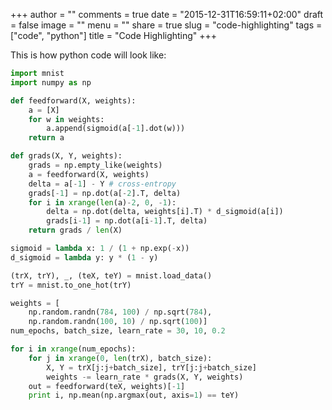 +++
author = ""
comments = true
date = "2015-12-31T16:59:11+02:00"
draft = false
image = ""
menu = ""
share = true
slug = "code-highlighting"
tags = ["code", "python"]
title = "Code Highlighting"
+++

This is how python code will look like:

```python
import mnist
import numpy as np

def feedforward(X, weights):
    a = [X]
    for w in weights:
        a.append(sigmoid(a[-1].dot(w)))
    return a

def grads(X, Y, weights):
    grads = np.empty_like(weights)
    a = feedforward(X, weights)
    delta = a[-1] - Y # cross-entropy
    grads[-1] = np.dot(a[-2].T, delta)
    for i in xrange(len(a)-2, 0, -1):
        delta = np.dot(delta, weights[i].T) * d_sigmoid(a[i])
        grads[i-1] = np.dot(a[i-1].T, delta)
    return grads / len(X)

sigmoid = lambda x: 1 / (1 + np.exp(-x))
d_sigmoid = lambda y: y * (1 - y)

(trX, trY), _, (teX, teY) = mnist.load_data()
trY = mnist.to_one_hot(trY)

weights = [
    np.random.randn(784, 100) / np.sqrt(784),
    np.random.randn(100, 10) / np.sqrt(100)]
num_epochs, batch_size, learn_rate = 30, 10, 0.2

for i in xrange(num_epochs):
    for j in xrange(0, len(trX), batch_size):
        X, Y = trX[j:j+batch_size], trY[j:j+batch_size]
        weights -= learn_rate * grads(X, Y, weights)
    out = feedforward(teX, weights)[-1]
    print i, np.mean(np.argmax(out, axis=1) == teY)
```
